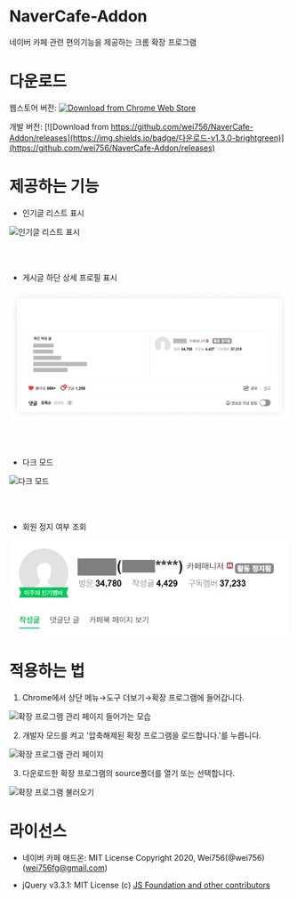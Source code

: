 # NaverCafe-Addon
 네이버 카페 관련 편의기능을 제공하는 크롬 확장 프로그램



# 다운로드

웹스토어 버전: [![Download from Chrome Web Store](https://img.shields.io/badge/다운로드-v1.2.0-brightgreen)](https://chrome.google.com/webstore/detail/네이버-카페-애드온/epcibdcgmbiimdleghmeldeopdjcaeic)

개발 버전: [![Download from https://github.com/wei756/NaverCafe-Addon/releases](https://img.shields.io/badge/다운로드-v1.3.0-brightgreen)](https://github.com/wei756/NaverCafe-Addon/releases)



# 제공하는 기능

- 인기글 리스트 표시

![인기글 리스트 표시](https://github.com/wei756/NaverCafe-Addon/raw/master/images/gn1.png)  

<br>

<br>

- 게시글 하단 상세 프로필 표시

![게시글 하단 상세 프로필 표시](https://github.com/wei756/NaverCafe-Addon/raw/master/images/gn6.png)

<br>

<br>

- 다크 모드

![다크 모드](https://github.com/wei756/NaverCafe-Addon/raw/master/images/gn4.png)

<br>

<br>

- 회원 정지 여부 조회

![회원 정지 여부 조회](https://github.com/wei756/NaverCafe-Addon/raw/master/images/gn5.png)




# 적용하는 법

1. Chrome에서 상단 메뉴→도구 더보기→확장 프로그램에 들어갑니다.

![확장 프로그램 관리 페이지 들어가는 모습](https://github.com/wei756/NaverCafe-Addon/raw/master/images/howto-1.png)



2. 개발자 모드를 켜고 '압축해제된 확장 프로그램을 로드합니다.'를 누릅니다.

![확장 프로그램 관리 페이지](https://github.com/wei756/NaverCafe-Addon/raw/master/images/howto-2.png)



3. 다운로드한 확장 프로그램의 source폴더를 열기 또는 선택합니다.

![확장 프로그램 불러오기](https://github.com/wei756/NaverCafe-Addon/raw/master/images/howto-3.png)



# 라이선스

- 네이버 카페 애드온: MIT License Copyright 2020, Wei756(@wei756) (wei756fg@gmail.com)

- jQuery v3.3.1: MIT License (c) [JS Foundation and other contributors](https://jquery.org/license/)
